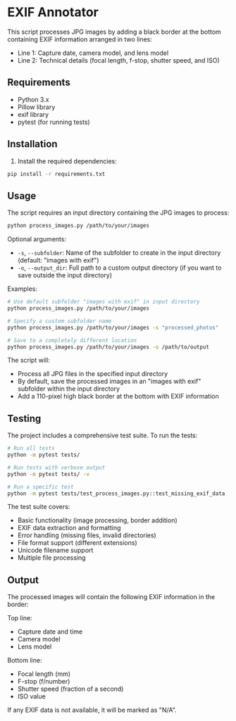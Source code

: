 # EXIF Annotator

This script processes JPG images by adding a black border at the bottom containing EXIF information arranged in two lines:
- Line 1: Capture date, camera model, and lens model
- Line 2: Technical details (focal length, f-stop, shutter speed, and ISO)

## Requirements

- Python 3.x
- Pillow library
- exif library
- pytest (for running tests)

## Installation

1. Install the required dependencies:
```bash
pip install -r requirements.txt
```

## Usage

The script requires an input directory containing the JPG images to process:

```bash
python process_images.py /path/to/your/images
```

Optional arguments:
- `-s`, `--subfolder`: Name of the subfolder to create in the input directory (default: "images with exif")
- `-o`, `--output_dir`: Full path to a custom output directory (if you want to save outside the input directory)

Examples:
```bash
# Use default subfolder "images with exif" in input directory
python process_images.py /path/to/your/images

# Specify a custom subfolder name
python process_images.py /path/to/your/images -s "processed_photos"

# Save to a completely different location
python process_images.py /path/to/your/images -o /path/to/output
```

The script will:
- Process all JPG files in the specified input directory
- By default, save the processed images in an "images with exif" subfolder within the input directory
- Add a 110-pixel high black border at the bottom with EXIF information

## Testing

The project includes a comprehensive test suite. To run the tests:

```bash
# Run all tests
python -m pytest tests/

# Run tests with verbose output
python -m pytest tests/ -v

# Run a specific test
python -m pytest tests/test_process_images.py::test_missing_exif_data
```

The test suite covers:
- Basic functionality (image processing, border addition)
- EXIF data extraction and formatting
- Error handling (missing files, invalid directories)
- File format support (different extensions)
- Unicode filename support
- Multiple file processing

## Output

The processed images will contain the following EXIF information in the border:

Top line:
- Capture date and time
- Camera model
- Lens model

Bottom line:
- Focal length (mm)
- F-stop (f/number)
- Shutter speed (fraction of a second)
- ISO value

If any EXIF data is not available, it will be marked as "N/A". 